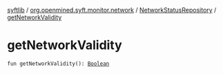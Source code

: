[syftlib](../../index.md) / [org.openmined.syft.monitor.network](../index.md) / [NetworkStatusRepository](index.md) / [getNetworkValidity](./get-network-validity.md)

# getNetworkValidity

`fun getNetworkValidity(): `[`Boolean`](https://kotlinlang.org/api/latest/jvm/stdlib/kotlin/-boolean/index.html)